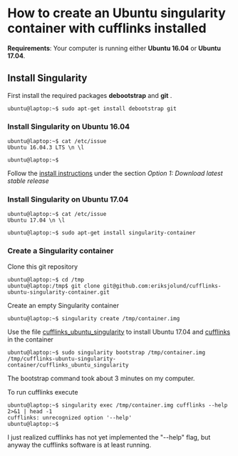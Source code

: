 # How to create an Ubuntu singularity container with cufflinks installed

__Requirements__: Your computer is running either __Ubuntu 16.04__ or __Ubuntu 17.04__.

## Install Singularity

First install the required packages __debootstrap__ and
__git__ .

```
ubuntu@laptop:~$ sudo apt-get install debootstrap git
```

### Install Singularity on Ubuntu 16.04

```
ubuntu@laptop:~$ cat /etc/issue
Ubuntu 16.04.3 LTS \n \l

ubuntu@laptop:~$ 
```

Follow the [install instructions](http://singularity.lbl.gov/install-linux) under the section
_Option 1: Download latest stable release_

### Install Singularity on Ubuntu 17.04

```
ubuntu@laptop:~$ cat /etc/issue
Ubuntu 17.04 \n \l

ubuntu@laptop:~$ sudo apt-get install singularity-container
```

### Create a Singularity container

Clone this git repository

```
ubuntu@laptop:~$ cd /tmp
ubuntu@laptop:/tmp$ git clone git@github.com:eriksjolund/cufflinks-ubuntu-singularity-container.git
```

Create an empty Singularity container

```
ubuntu@laptop:~$ singularity create /tmp/container.img
```

Use the file [cufflinks_ubuntu_singularity](cufflinks_ubuntu_singularity) to install Ubuntu 17.04 and [cufflinks](http://cole-trapnell-lab.github.io/cufflinks/) in the container

```
ubuntu@laptop:~$ sudo singularity bootstrap /tmp/container.img /tmp/cufflinks-ubuntu-singularity-container/cufflinks_ubuntu_singularity
```

The bootstrap command took about 3 minutes on my computer.


To run cufflinks execute

```
ubuntu@laptop:~$ singularity exec /tmp/container.img cufflinks --help 2>&1 | head -1
cufflinks: unrecognized option '--help'
ubuntu@laptop:~$   
```

I just realized cufflinks has not yet implemented the "--help" flag, but anyway the cufflinks software is at least running.

